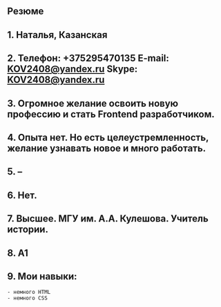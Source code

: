 ## Резюме

## 1. Наталья, Казанская

## 2. Телефон: **+375295470135** E-mail: **KOV2408@yandex.ru** Skype: **KOV2408@yandex.ru**

## 3. Огромное желание освоить новую профессию и стать **Frontend разработчиком**.

## 4. Опыта нет. Но есть целеустремленность, желание узнавать новое и много работать.

## 5. –

## 6. Нет.

## 7. Высшее. МГУ им. А.А. Кулешова. Учитель истории.

## 8. А1

## 9. Мои навыки:

    - немного HTML
    - немного CSS
